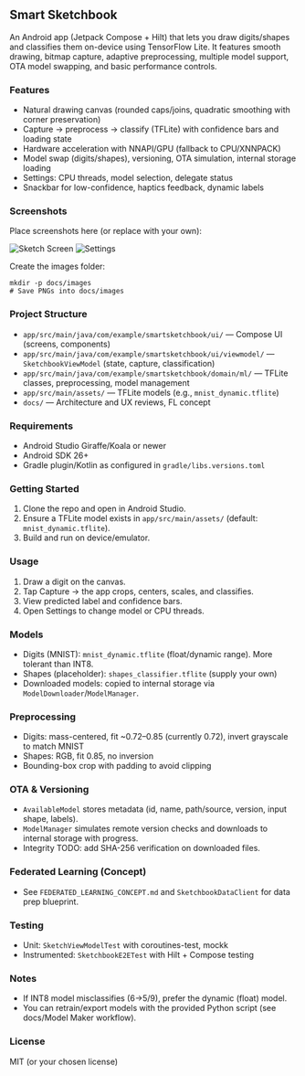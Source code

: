 ## Smart Sketchbook

An Android app (Jetpack Compose + Hilt) that lets you draw digits/shapes and classifies them on-device using TensorFlow Lite. It features smooth drawing, bitmap capture, adaptive preprocessing, multiple model support, OTA model swapping, and basic performance controls.

### Features
- Natural drawing canvas (rounded caps/joins, quadratic smoothing with corner preservation)
- Capture → preprocess → classify (TFLite) with confidence bars and loading state
- Hardware acceleration with NNAPI/GPU (fallback to CPU/XNNPACK)
- Model swap (digits/shapes), versioning, OTA simulation, internal storage loading
- Settings: CPU threads, model selection, delegate status
- Snackbar for low-confidence, haptics feedback, dynamic labels

### Screenshots

Place screenshots here (or replace with your own):

![Sketch Screen](docs/images/sketch_screen.png)
![Settings](docs/images/settings_screen.png)

Create the images folder:

```
mkdir -p docs/images
# Save PNGs into docs/images
```

### Project Structure
- `app/src/main/java/com/example/smartsketchbook/ui/` — Compose UI (screens, components)
- `app/src/main/java/com/example/smartsketchbook/ui/viewmodel/` — `SketchbookViewModel` (state, capture, classification)
- `app/src/main/java/com/example/smartsketchbook/domain/ml/` — TFLite classes, preprocessing, model management
- `app/src/main/assets/` — TFLite models (e.g., `mnist_dynamic.tflite`)
- `docs/` — Architecture and UX reviews, FL concept

### Requirements
- Android Studio Giraffe/Koala or newer
- Android SDK 26+
- Gradle plugin/Kotlin as configured in `gradle/libs.versions.toml`

### Getting Started
1. Clone the repo and open in Android Studio.
2. Ensure a TFLite model exists in `app/src/main/assets/` (default: `mnist_dynamic.tflite`).
3. Build and run on device/emulator.

### Usage
1. Draw a digit on the canvas.
2. Tap Capture → the app crops, centers, scales, and classifies.
3. View predicted label and confidence bars.
4. Open Settings to change model or CPU threads.

### Models
- Digits (MNIST): `mnist_dynamic.tflite` (float/dynamic range). More tolerant than INT8.
- Shapes (placeholder): `shapes_classifier.tflite` (supply your own)
- Downloaded models: copied to internal storage via `ModelDownloader`/`ModelManager`.

### Preprocessing
- Digits: mass-centered, fit ~0.72–0.85 (currently 0.72), invert grayscale to match MNIST
- Shapes: RGB, fit 0.85, no inversion
- Bounding-box crop with padding to avoid clipping

### OTA & Versioning
- `AvailableModel` stores metadata (id, name, path/source, version, input shape, labels).
- `ModelManager` simulates remote version checks and downloads to internal storage with progress.
- Integrity TODO: add SHA-256 verification on downloaded files.

### Federated Learning (Concept)
- See `FEDERATED_LEARNING_CONCEPT.md` and `SketchbookDataClient` for data prep blueprint.

### Testing
- Unit: `SketchViewModelTest` with coroutines-test, mockk
- Instrumented: `SketchbookE2ETest` with Hilt + Compose testing

### Notes
- If INT8 model misclassifies (6→5/9), prefer the dynamic (float) model.
- You can retrain/export models with the provided Python script (see docs/Model Maker workflow).

### License
MIT (or your chosen license)


